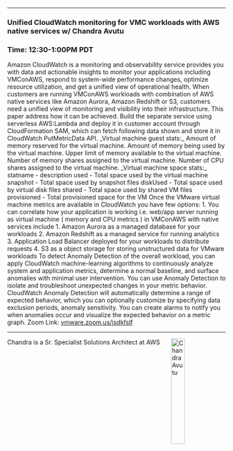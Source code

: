 <style>
  .wrapper {margin-top:75px;}
  header {top:20px!important;
  .session-wrapper{border:1px solid #36373b; border-radius:5px; padding:20px; background-color:##D3D3D3;}
  
</style>
<hr/>

### **Unified CloudWatch monitoring for VMC workloads with AWS native services w/ Chandra Avutu**
### **Time: 12:30-1:00PM PDT**
<div class="session-wrapper">
Amazon CloudWatch is a monitoring and observability service provides you with data and actionable insights to monitor your applications including VMConAWS, respond to system-wide performance changes, optimize resource utilization, and get a unified view of operational health. When customers are running VMConAWS workloads with combination of AWS native services like Amazon Aurora, Amazon Redshift or S3, customers need a unified view of monitoring and visibility into their infrastructure. This paper address how it can be achieved. Build the separate service using serverless AWS:Lambda and deploy it in customer account through CloudFormation SAM, which can fetch following data shown and store it in CloudWatch PutMetricData API. _Virtual machine guest stats:_ Amount of memory reserved for the virtual machine. Amount of memory being used by the virtual machine. Upper limit of memory available to the virtual machine. Number of memory shares assigned to the virtual machine. Number of CPU shares assigned to the virtual machine. _Virtual machine space stats:_ statname - description used - Total space used by the virtual machine snapshot - Total space used by snapshot files diskUsed - Total space used by virtual disk files shared - Total space used by shared VM files provisioned - Total provisioned space for the VM Once the VMware virtual machine metrics are available in CloudWatch you have few options: 1. You can correlate how your application is working i.e. web/app server running as virtual machine ( memory and CPU metrics ) in VMConAWS with native services include 1. Amazon Aurora as a managed database for your workloads 2. Amazon Redshift as a managed service for running analytics 3. Application Load Balancer deployed for your workloads to distribute requests 4. S3 as a object storage for storing unstructured data for VMware workloads To detect Anomaly Detection of the overall workload, you can apply CloudWatch machine-learning algorithms to continuously analyze system and application metrics, determine a normal baseline, and surface anomalies with minimal user intervention. You can use Anomaly Detection to isolate and troubleshoot unexpected changes in your metric behavior. CloudWatch Anomaly Detection will automatically determine a range of expected behavior, which you can optionally customize by specifying data exclusion periods, anomaly sensitivity. You can create alarms to notify you when anomalies occur and visualize the expected behavior on a metric graph.
Zoom Link: <a href="vmware.zoom.us/jsdkfslf">vmware.zoom.us/jsdkfslf</a>
</div>


<hr/>
<img src="chandra.jpg" alt="Chandra Avutu" width="25%" align="right">
    
<p>Chandra is a Sr. Specialist Solutions Architect at AWS</p>
